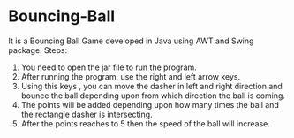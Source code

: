 # Bouncing-Ball
It is a Bouncing Ball Game developed in Java using AWT and Swing package.
Steps:
1) You need to open the jar file to run the program.
2) After running the program, use the right and left arrow keys.
3) Using this keys , you can move the dasher in left and right direction and bounce the ball depending upon from 
which direction the ball is coming.
4) The points will be added depending upon how many times the ball and the rectangle dasher is intersecting.
5) After the points reaches to 5 then the speed of the ball will increase.
